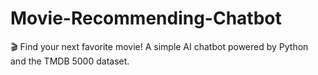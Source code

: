 # Movie-Recommending-Chatbot
🎬 Find your next favorite movie! A simple AI chatbot powered by Python and the TMDB 5000 dataset.
